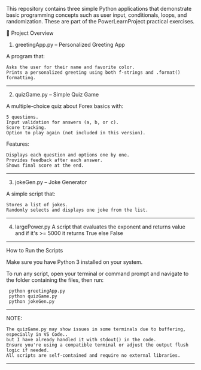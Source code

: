 This repository contains three simple Python applications that demonstrate basic programming concepts such as user input, conditionals, loops, and randomization. These are part of the PowerLearnProject practical exercises. 
 
🧾 Project Overview 
1. greetingApp.py – Personalized Greeting App 

A program that: 

    Asks the user for their name and favorite color.
    Prints a personalized greeting using both f-strings and .format() formatting.
------------------------------------------------------------------------------------    
 2. quizGame.py – Simple Quiz Game 

A multiple-choice quiz about Forex basics with: 

    5 questions.
    Input validation for answers (a, b, or c).
    Score tracking.
    Option to play again (not included in this version).
     

Features: 

    Displays each question and options one by one.
    Provides feedback after each answer.
    Shows final score at the end.
------------------------------------------------------------------------------------
3. jokeGen.py – Joke Generator 

A simple script that: 

    Stores a list of jokes.
    Randomly selects and displays one joke from the list.
------------------------------------------------------------------------------------
4. largePower.py
A script that evaluates the exponent and returns value and if it's >= 5000 it returns True else False
------------------------------------------------------------------------------------   
How to Run the Scripts 

Make sure you have Python 3 installed on your system. 

To run any script, open your terminal or command prompt and navigate to the folder containing the files, then run: 

     python greetingApp.py
     python quizGame.py
     python jokeGen.py
------------------------------------------------------------------------------------
NOTE: 

    The quizGame.py may show issues in some terminals due to buffering, especially in VS Code..
    but I have already handled it with stdout() in the code.
    Ensure you're using a compatible terminal or adjust the output flush logic if needed.
    All scripts are self-contained and require no external libraries.
------------------------------------------------------------------------------------
